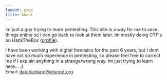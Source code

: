 ```yaml
---
layout: page
title: About
---
```


Im just a guy trying to learn pentesting.
This site is a way for me to save things online so I can go back to look at them later. Im mostly doing CTF's on HackTheBox (<a href="https://app.hackthebox.eu/profile/44591">profile</a>).

I have been working with digital forensics for the past 6 years, but I dont have not so much experience in pentesting, so please feel free to correct me if I explain anything in a strange/wrong way. Im just trying to learn here... ;)<br />
Email: <a href="mailto:datahackare@disroot.org">datahackare@disroot.org</a>

<script src="https://www.hackthebox.eu/badge/44591"></script>

